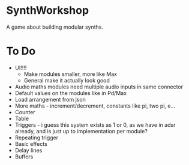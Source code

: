 # SynthWorkshop
A game about building modular synths.

# To Do
* UI!!!!
    * Make modules smaller, more like Max
    * General make it actually look good
* Audio maths modules need multiple audio inputs in same connector
* Default values on the modules like in Pd/Max
* Load arrangement from json
* More maths - increment/decrement, constants like pi, two pi, e...
* Counter
* Table
* Triggers - i guess this system exists as 1 or 0, as we have in adsr already, and is just up to implementation per module?
* Repeating trigger
* Basic effects
* Delay lines
* Buffers
